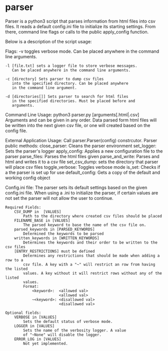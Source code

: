 # parser
Parser is a python3 script that parses information from 
html files into csv files. It reads a default config.ini
file to initialize its starting settings. From there, 
command line flags or calls to the public apply_config
function.

Below is a description of the script usage:

Flags: 
    -v toggles verbose mode. Can be placed anywhere in the 
       command line arguments.
    
    -l [file.txt] sets a logger file to store verbose messages.
       Can be placed anywhere in the command line arguments.
        
    -c [directory] Sets parser to dump csv files
       into the specified directory. Can be placed anywhere
       in the command line argument.
        
    -d [directories[]] Sets parser to search for html files
       in the specified directories. Must be placed before and
       arguments.
        
Command Line Usage: python3 parser.py [arguments[.html|.csv]
    Arguments and can be given in any order. 
    Data parsed form html files will be written into the next
    given csv file, or one will created based on the config file.

External Application Usage:
    Call parser.Parser(config) constrcutor. 
    Parser public methods:
        close_parser: Cleans the parser environment
        set_logger: Sets the parser's logger
        apply_config: Applies a new configuration file to the parser
        parse_files: Parses the html files given
        parse_and_write: Parses and html and writes it to a csv file
        set_csv_dump: sets the directory that parser will place csv files
        toggle_verbose: Toggles verbose mode
        is_set: Checks if a the parser is set up for use
        default_config: Gets a copy of the default and working config object

Config.ini file:
    The parser sets its default settings based on the given config.ini file.
    When using a .ini to initialize the parser, if certain values are not
    set the parser will not allow the user to continue.

    Required Fields:
        CSV_DUMP in  [VALUES]
            Path to the directory where created csv files should be placed
        FILENAME_BASE in [VALUES]
            The parsed keyword to base the name of the csv file on.
        parsed_keywords in [PARSED_KEYWORDS] 
            Determined the keywords to be parsed
        written_keywords in [WRITTEN_KEYWORDS]
            Determines the keywords and their order to be written to the csv files
        [ENTRY_RESTRICTIONS] must be defined
            Determines any restrictions that should be made when adding a row to a
            csv file. A key with a "~" will restrict an row from having the listed 
            values. A key without it will restrict rows without any of the listed
            values.
            Format:
                <keyword>:  <allowed val>
                            <allowed val>
                ~<keyword>: <disallowed val>
                            <disallowed val>
                            
    Optional fields:
        VERBOSE in [VALUES]
            Sets the default status of verbose mode.
        LOGGER in [VALUES]
            Sets the name of the verbosity logger. A value
            of "~None" will disable the logger.
        ERROR_LOG in [VALUES]
            Not yet implemented.
        
    




